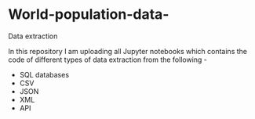 # World-population-data-
Data extraction

In this repository I am uploading all Jupyter notebooks which contains the code of different types of data extraction from the following -
- SQL databases 
- CSV
- JSON
- XML
- API 
